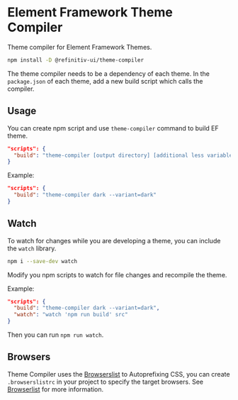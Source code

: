 # Element Framework Theme Compiler

Theme compiler for Element Framework Themes.

```sh
npm install -D @refinitiv-ui/theme-compiler
```

The theme compiler needs to be a dependency of each theme.
In the `package.json` of each theme, add a new build script which calls the compiler.

## Usage

You can create npm script and use `theme-compiler` command to build EF theme.

```json
"scripts": {
  "build": "theme-compiler [output directory] [additional less variables]"
}
```

Example:

```json
"scripts": {
  "build": "theme-compiler dark --variant=dark"
}
```

## Watch

To watch for changes while you are developing a theme, you can include the `watch` library.

```sh
npm i --save-dev watch
```

Modify you npm scripts to watch for file changes and recompile the theme.

Example:

```json
"scripts": {
  "build": "theme-compiler dark --variant=dark",
  "watch": "watch 'npm run build' src"
}
```

Then you can run `npm run watch`.

## Browsers

Theme Compiler uses the [Browserslist](https://github.com/browserslist/browserslist) to Autoprefixing CSS, you can create `.browserslistrc` in your project to specify the target browsers. See [Browserlist](https://github.com/browserslist/browserslist) for more information.
